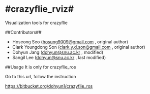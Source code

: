 #crazyflie_rviz#
===================

Visualization tools for crazyflie

##Contributors##
* Hoseong Seo (hosung9009@gmail.com , original author)
* Clark Youngdong Son (clark.y.d.son@gmail.com , original author)
* Dohyun Jang (dohyun@snu.ac.kr , modified)
* Sangil Lee (dohyun@snu.ac.kr , last modified)

##Usage
It is only for crazyflie_ros

Go to this url, follow the instruction

https://bitbucket.org/dohyun1/crazyflie_ros
